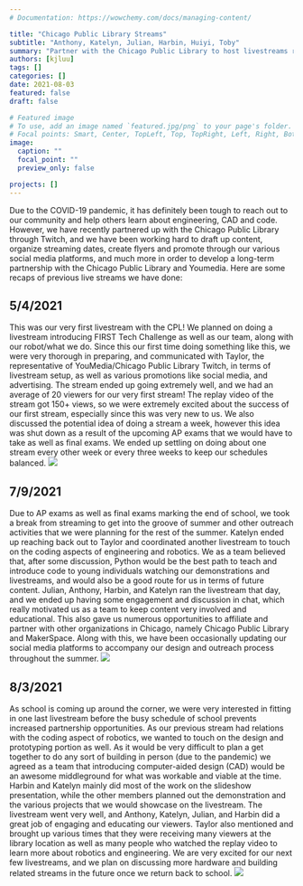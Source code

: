 ```yaml
---
# Documentation: https://wowchemy.com/docs/managing-content/

title: "Chicago Public Library Streams"
subtitle: "Anthony, Katelyn, Julian, Harbin, Huiyi, Toby"
summary: "Partner with the Chicago Public Library to host livestreams regarding engineering, FIRST, coding, and much more!"
authors: [kjluu]
tags: []
categories: []
date: 2021-08-03
featured: false
draft: false

# Featured image
# To use, add an image named `featured.jpg/png` to your page's folder.
# Focal points: Smart, Center, TopLeft, Top, TopRight, Left, Right, BottomLeft, Bottom, BottomRight.
image:
  caption: ""
  focal_point: ""
  preview_only: false

projects: []
---
```

Due to the COVID-19 pandemic, it has definitely been tough to reach out to our community and help others learn about engineering, CAD and code. However, we have recently partnered up with the Chicago Public Library through Twitch, and we have been working hard to draft up content, organize streaming dates, create flyers and promote through our various social media platforms, and much more in order to develop a long-term partnership with the Chicago Public Library and Youmedia. Here are some recaps of previous live streams we have done:

## 5/4/2021
This was our very first livestream with the CPL! We planned on doing a livestream introducing FIRST Tech Challenge as well as our team, along with our robot/what we do. Since this our first time doing something like this, we were very thorough in preparing, and communicated with Taylor, the representative of YouMedia/Chicago Public Library Twitch, in terms of livestream setup, as well as various promotions like social media, and advertising. The stream ended up going extremely well, and we had an average of 20 viewers for our very first stream! The replay video of the stream got 150+ views, so we were extremely excited about the success of our first stream, especially since this was very new to us. We also discussed the potential idea of doing a stream a week, however this idea was shut down as a result of the upcoming AP exams that we would have to take as well as final exams. We ended up settling on doing about one stream every other week or every three weeks to keep our schedules balanced. 
![](/img/posts/8-3-2021/CPL%20FTC%20stream.PNG)

## 7/9/2021
Due to AP exams as well as final exams marking the end of school, we took a break from streaming to get into the groove of summer and other outreach activities that we were planning for the rest of the summer. Katelyn ended up reaching back out to Taylor and coordinated another livestream to touch on the coding aspects of engineering and robotics. We as a team believed that, after some discussion, Python would be the best path to teach and introduce code to young individuals watching our demonstrations and livestreams, and would also be a good route for us in terms of future content. Julian, Anthony, Harbin, and Katelyn ran the livestream that day, and we ended up having some engagement and discussion in chat, which really motivated us as a team to keep content very involved and educational. This also gave us numerous opportunities to affiliate and partner with other organizations in Chicago, namely Chicago Public Library and MakerSpace. Along with this, we have been occasionally updating our social media platforms to accompany our design and outreach process throughout the summer.
![](/img/posts/8-3-2021/CPL%20Python%20stream.PNG)


## 8/3/2021
As school is coming up around the corner, we were very interested in fitting in one last livestream before the busy schedule of school prevents increased partnership opportunities. As our previous stream had relations with the coding aspect of robotics, we wanted to touch on the design and prototyping portion as well. As it would be very difficult to plan a get together to do any sort of building in person (due to the pandemic) we agreed as a team that introducing computer-aided design (CAD) would be an awesome middleground for what was workable and viable at the time. Harbin and Katelyn mainly did most of the work on the slideshow presentation, while the other members planned out the demonstration and the various projects that we would showcase on the livestream. The livestream went very well, and Anthony, Katelyn, Julian, and Harbin did a great job of engaging and educating our viewers. Taylor also mentioned and brought up various times that they were receiving many viewers at the library location as well as many people who watched the replay video to learn more about robotics and engineering. We are very excited for our next few livestreams, and we plan on discussing more hardware and building related streams in the future once we return back to school.
![](/img/posts/8-3-2021/CPL%20Onshape%20stream.PNG)
